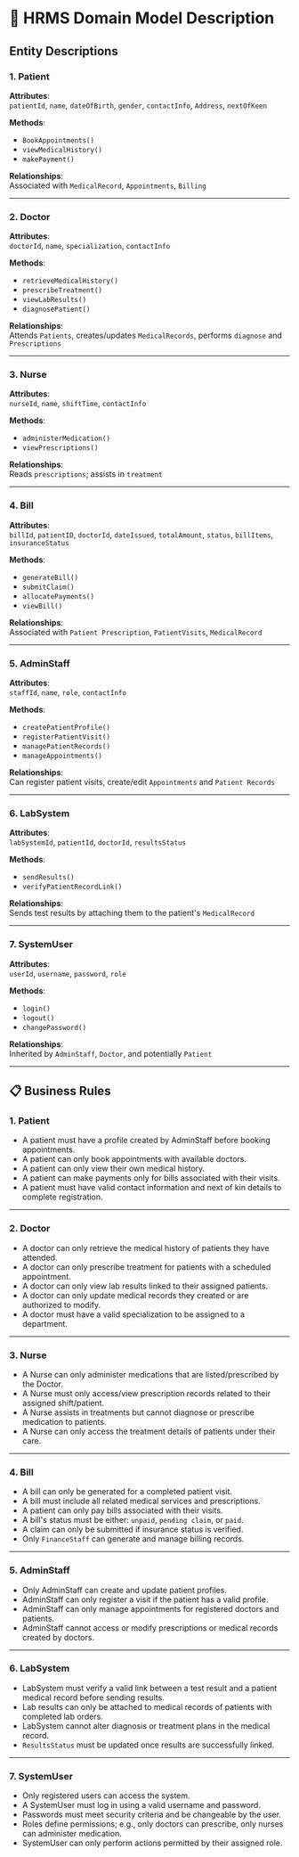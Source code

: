 # 🏥 HRMS Domain Model Description

## Entity Descriptions

### 1. Patient

**Attributes**:  
`patientId`, `name`, `dateOfBirth`, `gender`, `contactInfo`, `Address`, `nextOfKeen`

**Methods**:  
- `BookAppointments()`
- `viewMedicalHistory()`
- `makePayment()`

**Relationships**:  
Associated with `MedicalRecord`, `Appointments`, `Billing`

---

### 2.  Doctor

**Attributes**:  
`doctorId`, `name`, `specialization`, `contactInfo`

**Methods**:  
- `retrieveMedicalHistory()`
- `prescribeTreatment()`
- `viewLabResults()`
- `diagnosePatient()`

**Relationships**:  
Attends `Patients`, creates/updates `MedicalRecords`, performs `diagnose` and `Prescriptions`

---

### 3.  Nurse

**Attributes**:  
`nurseId`, `name`, `shiftTime`, `contactInfo`

**Methods**:  
- `administerMedication()`
- `viewPrescriptions()`

**Relationships**:  
Reads `prescriptions`; assists in `treatment`

---

### 4.  Bill

**Attributes**:  
`billId`, `patientID`, `doctorId`, `dateIssued`, `totalAmount`, `status`, `billItems`, `insuranceStatus`

**Methods**:  
- `generateBill()`
- `submitClaim()`
- `allocatePayments()`
- `viewBill()`

**Relationships**:  
Associated with `Patient Prescription`, `PatientVisits`, `MedicalRecord`

---

### 5.  AdminStaff

**Attributes**:  
`staffId`, `name`, `role`, `contactInfo`

**Methods**:  
- `createPatientProfile()`
- `registerPatientVisit()`
- `managePatientRecords()`
- `manageAppointments()`

**Relationships**:  
Can register patient visits, create/edit `Appointments` and `Patient Records`

---

### 6.  LabSystem

**Attributes**:  
`labSystemId`, `patientId`, `doctorId`, `resultsStatus`

**Methods**:  
- `sendResults()`
- `verifyPatientRecordLink()`

**Relationships**:  
Sends test results by attaching them to the patient's `MedicalRecord`

---

### 7.  SystemUser

**Attributes**:  
`userId`, `username`, `password`, `role`

**Methods**:  
- `login()`
- `logout()`
- `changePassword()`

**Relationships**:  
Inherited by `AdminStaff`, `Doctor`, and potentially `Patient`

---

## 📋 Business Rules

### 1.  Patient

- A patient must have a profile created by AdminStaff before booking appointments.
- A patient can only book appointments with available doctors.
- A patient can only view their own medical history.
- A patient can make payments only for bills associated with their visits.
- A patient must have valid contact information and next of kin details to complete registration.

---

### 2.  Doctor

- A doctor can only retrieve the medical history of patients they have attended.
- A doctor can only prescribe treatment for patients with a scheduled appointment.
- A doctor can only view lab results linked to their assigned patients.
- A doctor can only update medical records they created or are authorized to modify.
- A doctor must have a valid specialization to be assigned to a department.

---

### 3.  Nurse

- A Nurse can only administer medications that are listed/prescribed by the Doctor.
- A Nurse must only access/view prescription records related to their assigned shift/patient.
- A Nurse assists in treatments but cannot diagnose or prescribe medication to patients.
- A Nurse can only access the treatment details of patients under their care.

---

### 4.  Bill

- A bill can only be generated for a completed patient visit.
- A bill must include all related medical services and prescriptions.
- A patient can only pay bills associated with their visits.
- A bill's status must be either: `unpaid`, `pending claim`, or `paid`.
- A claim can only be submitted if insurance status is verified.
- Only `FinanceStaff` can generate and manage billing records.

---

### 5.  AdminStaff

- Only AdminStaff can create and update patient profiles.
- AdminStaff can only register a visit if the patient has a valid profile.
- AdminStaff can only manage appointments for registered doctors and patients.
- AdminStaff cannot access or modify prescriptions or medical records created by doctors.

---

### 6.  LabSystem

- LabSystem must verify a valid link between a test result and a patient medical record before sending results.
- Lab results can only be attached to medical records of patients with completed lab orders.
- LabSystem cannot alter diagnosis or treatment plans in the medical record.
- `ResultsStatus` must be updated once results are successfully linked.

---

### 7.  SystemUser

- Only registered users can access the system.
- A SystemUser must log in using a valid username and password.
- Passwords must meet security criteria and be changeable by the user.
- Roles define permissions; e.g., only doctors can prescribe, only nurses can administer medication.
- SystemUser can only perform actions permitted by their assigned role.
